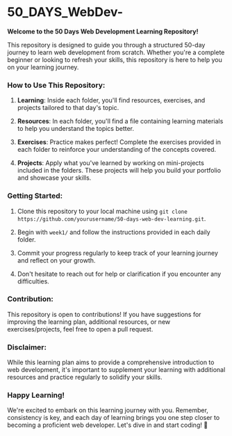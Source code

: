 # 50_DAYS_WebDev-
**Welcome to the 50 Days Web Development Learning Repository!**

This repository is designed to guide you through a structured 50-day journey to learn web development from scratch. Whether you're a complete beginner or looking to refresh your skills, this repository is here to help you on your learning journey.

### How to Use This Repository:

1. **Learning**: Inside each folder, you'll find resources, exercises, and projects tailored to that day's topic.

2. **Resources**: In each folder, you'll find a file containing learning materials to help you understand the topics better.

3. **Exercises**: Practice makes perfect! Complete the exercises provided in each folder to reinforce your understanding of the concepts covered.

4. **Projects**: Apply what you've learned by working on mini-projects included in the folders. These projects will help you build your portfolio and showcase your skills.

### Getting Started:

1. Clone this repository to your local machine using `git clone https://github.com/yourusername/50-days-web-dev-learning.git`.

2. Begin with `week1/` and follow the instructions provided in each daily folder.

3. Commit your progress regularly to keep track of your learning journey and reflect on your growth.

4. Don't hesitate to reach out for help or clarification if you encounter any difficulties.

### Contribution:

This repository is open to contributions! If you have suggestions for improving the learning plan, additional resources, or new exercises/projects, feel free to open a pull request.

### Disclaimer:

While this learning plan aims to provide a comprehensive introduction to web development, it's important to supplement your learning with additional resources and practice regularly to solidify your skills.

### Happy Learning!

We're excited to embark on this learning journey with you. Remember, consistency is key, and each day of learning brings you one step closer to becoming a proficient web developer. Let's dive in and start coding! 🚀
